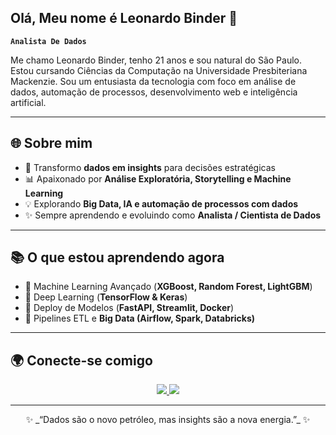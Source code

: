 ## Olá, Meu nome é Leonardo Binder 👋

**`Analista De Dados`**

Me chamo Leonardo Binder, tenho 21 anos e sou natural do São Paulo. Estou cursando Ciências da Computação na Universidade Presbiteriana Mackenzie. Sou um entusiasta da tecnologia com foco em análise de dados, automação de processos, desenvolvimento web e inteligência artificial.

---

## 🌐 Sobre mim
- 🎯 Transformo **dados em insights** para decisões estratégicas  
- 📊 Apaixonado por **Análise Exploratória, Storytelling e Machine Learning**  
- 💡 Explorando **Big Data, IA e automação de processos com dados**  
- ✨ Sempre aprendendo e evoluindo como **Analista / Cientista de Dados**

---

## 📚 O que estou aprendendo agora
- 🔹 Machine Learning Avançado (**XGBoost, Random Forest, LightGBM**)  
- 🔹 Deep Learning (**TensorFlow & Keras**)  
- 🔹 Deploy de Modelos (**FastAPI, Streamlit, Docker**)  
- 🔹 Pipelines ETL e **Big Data (Airflow, Spark, Databricks)**  

---

## 🌍 Conecte-se comigo

<p align="center">
  <a href="https://www.linkedin.com/in/leonardo-binder/" target="_blank">
    <img src="https://img.shields.io/badge/LinkedIn-0077B5?style=for-the-badge&logo=linkedin&logoColor=white"/>
  </a>
  <a href="mailto:leonardo.binder@gmail.com">
    <img src="https://img.shields.io/badge/Gmail-D14836?style=for-the-badge&logo=gmail&logoColor=white"/>
  </a>
</p>

---

<p align="center">
  ✨ _“Dados são o novo petróleo, mas insights são a nova energia.”_ ✨
</p>
